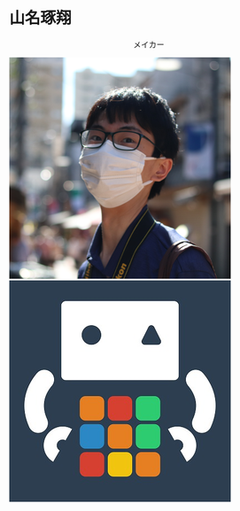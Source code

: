# 山名琢翔

<div style="text-align:center">メイカー</div>





<img class="pic2" src="img/nyanyan.png"><img class="pic2" src="img/icon.jpg">

